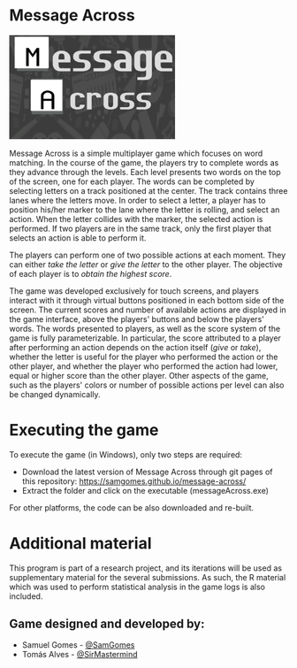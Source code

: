 # Message Across

<img src="./ReadmeImages/logo.png" width="300">

Message Across is a simple multiplayer game which focuses on word matching.
In the course of the game, the players try to complete words as they advance through the levels. Each level presents two words on the top of the screen, one for each player.
The words can be completed by selecting letters on a track positioned at the center.
The track contains three lanes where the letters move.
In order to select a letter, a player has to position his/her marker to the lane where the letter is rolling, and select an action.
When the letter collides with the marker, the selected action is performed.
If two players are in the same track, only the first player that selects an action is able to perform it.

The players can perform one of two possible actions at each moment.
They can either *take the letter* or *give the letter* to the other player.
The objective of each player is to *obtain the highest score*.

The game was developed exclusively for touch screens, and players interact with it through virtual buttons positioned in each bottom side of the screen.
The current scores and number of available actions are displayed in the game interface, above the players' buttons and below the players' words.
The words presented to players, as well as the score system of the game is fully parameterizable. In particular, the score attributed to a player after performing an action depends on the action itself (*give* or *take*), whether the letter is useful for the player who performed the action or the other player, and whether the player who performed the action had lower, equal or higher score than the other player. Other aspects of the game, such as the players' colors or number of possible actions per level can also be changed dynamically.


# Executing the game

To execute the game (in Windows), only two steps are required:
- Download the latest version of Message Across through git pages of this repository: https://samgomes.github.io/message-across/
- Extract the folder and click on the executable (messageAcross.exe)

For other platforms, the code can be also downloaded and re-built.

# Additional material
This program is part of a research project, and its iterations will be used as supplementary material for the several submissions.
As such, the R material which was used to perform statistical analysis in the game logs is also included.

## Game designed and developed by:
- Samuel Gomes - [@SamGomes](https://github.com/SamGomes)
- Tomás Alves - [@SirMastermind](https://github.com/SirMastermind)
